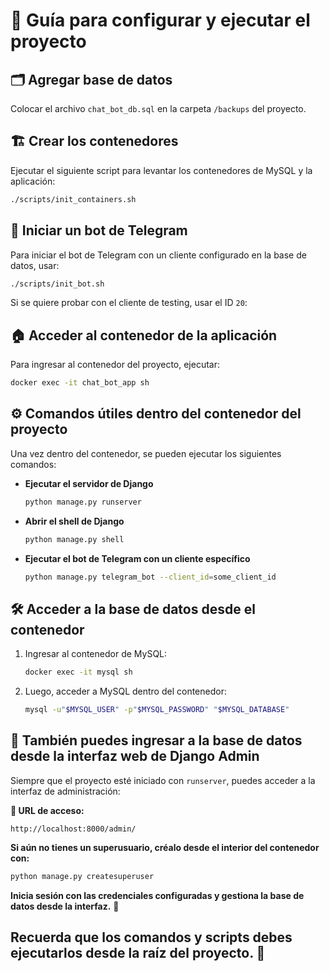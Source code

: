 # 📌 Guía para configurar y ejecutar el proyecto

## 🗂️ Agregar base de datos
Colocar el archivo `chat_bot_db.sql` en la carpeta `/backups` del proyecto.

## 🏗️ Crear los contenedores
Ejecutar el siguiente script para levantar los contenedores de MySQL y la aplicación:

```sh
./scripts/init_containers.sh
```

## 🤖 Iniciar un bot de Telegram  
Para iniciar el bot de Telegram con un cliente configurado en la base de datos, usar:

```sh
./scripts/init_bot.sh
```

Si se quiere probar con el cliente de testing, usar el ID `20`:

## 🏠 Acceder al contenedor de la aplicación  
Para ingresar al contenedor del proyecto, ejecutar:  

```sh
docker exec -it chat_bot_app sh
```

## ⚙️ Comandos útiles dentro del contenedor del proyecto  
Una vez dentro del contenedor, se pueden ejecutar los siguientes comandos:

- **Ejecutar el servidor de Django**  
  ```sh
  python manage.py runserver
  ```

- **Abrir el shell de Django**  
  ```sh
  python manage.py shell
  ```

- **Ejecutar el bot de Telegram con un cliente específico**  
  ```sh
  python manage.py telegram_bot --client_id=some_client_id
  ```

## 🛠️ Acceder a la base de datos desde el contenedor
1. Ingresar al contenedor de MySQL:  
   ```sh
   docker exec -it mysql sh
   ```
2. Luego, acceder a MySQL dentro del contenedor:  
   ```sh
   mysql -u"$MYSQL_USER" -p"$MYSQL_PASSWORD" "$MYSQL_DATABASE"
   ```

## 📌 También puedes ingresar a la base de datos desde la interfaz web de Django Admin  
Siempre que el proyecto esté iniciado con `runserver`, puedes acceder a la interfaz de administración:

**🔗 URL de acceso:**  
```
http://localhost:8000/admin/
```

**Si aún no tienes un superusuario, créalo desde el interior del contenedor con:**  

```sh
python manage.py createsuperuser
```

**Inicia sesión con las credenciales configuradas y gestiona la base de datos desde la interfaz.** 🚀

## Recuerda que los comandos y scripts debes ejecutarlos desde la raíz del proyecto. 💭